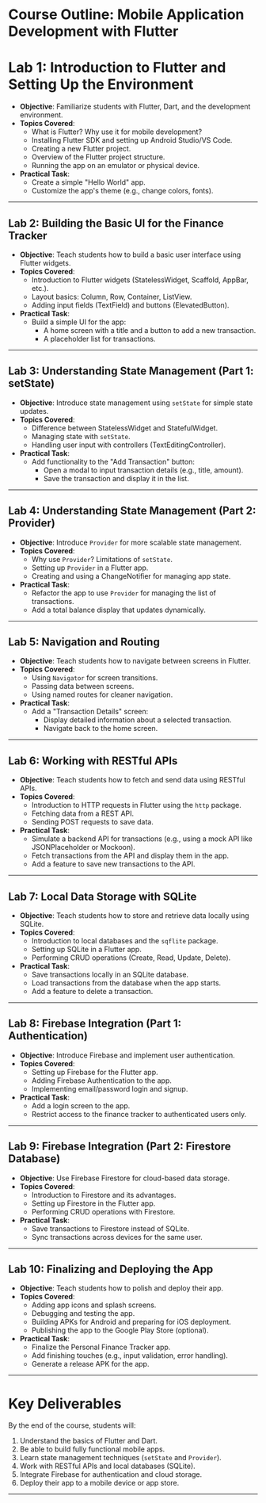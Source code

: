 # **Course Outline: Mobile Application Development with Flutter**

# **Lab 1: Introduction to Flutter and Setting Up the Environment**

- **Objective**: Familiarize students with Flutter, Dart, and the development environment.
- **Topics Covered**:
  - What is Flutter? Why use it for mobile development?
  - Installing Flutter SDK and setting up Android Studio/VS Code.
  - Creating a new Flutter project.
  - Overview of the Flutter project structure.
  - Running the app on an emulator or physical device.
- **Practical Task**:
  - Create a simple "Hello World" app.
  - Customize the app's theme (e.g., change colors, fonts).

---

## **Lab 2: Building the Basic UI for the Finance Tracker**

- **Objective**: Teach students how to build a basic user interface using Flutter widgets.
- **Topics Covered**:
  - Introduction to Flutter widgets (StatelessWidget, Scaffold, AppBar, etc.).
  - Layout basics: Column, Row, Container, ListView.
  - Adding input fields (TextField) and buttons (ElevatedButton).
- **Practical Task**:
  - Build a simple UI for the app:
    - A home screen with a title and a button to add a new transaction.
    - A placeholder list for transactions.

---

## **Lab 3: Understanding State Management (Part 1: setState)**

- **Objective**: Introduce state management using `setState` for simple state updates.
- **Topics Covered**:
  - Difference between StatelessWidget and StatefulWidget.
  - Managing state with `setState`.
  - Handling user input with controllers (TextEditingController).
- **Practical Task**:
  - Add functionality to the "Add Transaction" button:
    - Open a modal to input transaction details (e.g., title, amount).
    - Save the transaction and display it in the list.

---

## **Lab 4: Understanding State Management (Part 2: Provider)**

- **Objective**: Introduce `Provider` for more scalable state management.
- **Topics Covered**:
  - Why use `Provider`? Limitations of `setState`.
  - Setting up `Provider` in a Flutter app.
  - Creating and using a ChangeNotifier for managing app state.
- **Practical Task**:
  - Refactor the app to use `Provider` for managing the list of transactions.
  - Add a total balance display that updates dynamically.

---

## **Lab 5: Navigation and Routing**

- **Objective**: Teach students how to navigate between screens in Flutter.
- **Topics Covered**:
  - Using `Navigator` for screen transitions.
  - Passing data between screens.
  - Using named routes for cleaner navigation.
- **Practical Task**:
  - Add a "Transaction Details" screen:
    - Display detailed information about a selected transaction.
    - Navigate back to the home screen.

---

## **Lab 6: Working with RESTful APIs**

- **Objective**: Teach students how to fetch and send data using RESTful APIs.
- **Topics Covered**:
  - Introduction to HTTP requests in Flutter using the `http` package.
  - Fetching data from a REST API.
  - Sending POST requests to save data.
- **Practical Task**:
  - Simulate a backend API for transactions (e.g., using a mock API like JSONPlaceholder or Mockoon).
  - Fetch transactions from the API and display them in the app.
  - Add a feature to save new transactions to the API.

---

## **Lab 7: Local Data Storage with SQLite**

- **Objective**: Teach students how to store and retrieve data locally using SQLite.
- **Topics Covered**:
  - Introduction to local databases and the `sqflite` package.
  - Setting up SQLite in a Flutter app.
  - Performing CRUD operations (Create, Read, Update, Delete).
- **Practical Task**:
  - Save transactions locally in an SQLite database.
  - Load transactions from the database when the app starts.
  - Add a feature to delete a transaction.

---

## **Lab 8: Firebase Integration (Part 1: Authentication)**

- **Objective**: Introduce Firebase and implement user authentication.
- **Topics Covered**:
  - Setting up Firebase for the Flutter app.
  - Adding Firebase Authentication to the app.
  - Implementing email/password login and signup.
- **Practical Task**:
  - Add a login screen to the app.
  - Restrict access to the finance tracker to authenticated users only.

---

## **Lab 9: Firebase Integration (Part 2: Firestore Database)**

- **Objective**: Use Firebase Firestore for cloud-based data storage.
- **Topics Covered**:
  - Introduction to Firestore and its advantages.
  - Setting up Firestore in the Flutter app.
  - Performing CRUD operations with Firestore.
- **Practical Task**:
  - Save transactions to Firestore instead of SQLite.
  - Sync transactions across devices for the same user.

---

## **Lab 10: Finalizing and Deploying the App**

- **Objective**: Teach students how to polish and deploy their app.
- **Topics Covered**:
  - Adding app icons and splash screens.
  - Debugging and testing the app.
  - Building APKs for Android and preparing for iOS deployment.
  - Publishing the app to the Google Play Store (optional).
- **Practical Task**:
  - Finalize the Personal Finance Tracker app.
  - Add finishing touches (e.g., input validation, error handling).
  - Generate a release APK for the app.

---

# **Key Deliverables**

By the end of the course, students will:

1. Understand the basics of Flutter and Dart.
2. Be able to build fully functional mobile apps.
3. Learn state management techniques (`setState` and `Provider`).
4. Work with RESTful APIs and local databases (SQLite).
5. Integrate Firebase for authentication and cloud storage.
6. Deploy their app to a mobile device or app store.

---
